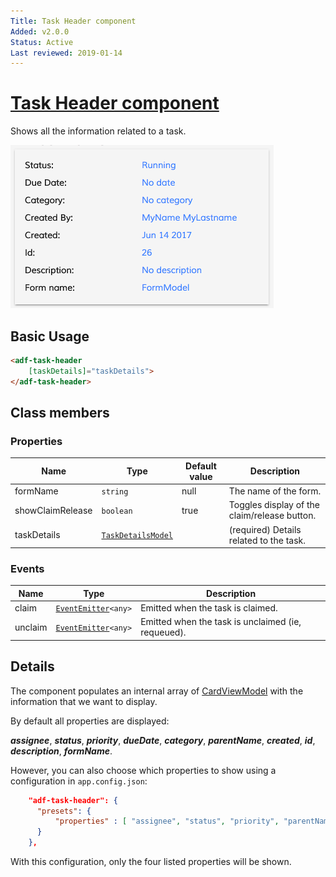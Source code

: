 ```yaml
---
Title: Task Header component
Added: v2.0.0
Status: Active
Last reviewed: 2019-01-14
---
```


# [Task Header component](../../../lib/process-services/src/lib/task-list/components/task-header.component.ts "Defined in task-header.component.ts")

Shows all the information related to a task.

![adf-task-header](../../docassets/images/adf-task-header.png)

## Basic Usage

```html
<adf-task-header
    [taskDetails]="taskDetails">
</adf-task-header>
```

## Class members

### Properties

| Name | Type | Default value | Description |
| --- | --- | --- | --- |
| formName | `string` | null | The name of the form. |
| showClaimRelease | `boolean` | true | Toggles display of the claim/release button. |
| taskDetails | [`TaskDetailsModel`](../../../lib/process-services/src/lib/task-list/models/task-details.model.ts) |  | (required) Details related to the task. |

### Events

| Name | Type | Description |
| --- | --- | --- |
| claim | [`EventEmitter`](https://angular.io/api/core/EventEmitter)`<any>` | Emitted when the task is claimed. |
| unclaim | [`EventEmitter`](https://angular.io/api/core/EventEmitter)`<any>` | Emitted when the task is unclaimed (ie, requeued). |

## Details

The component populates an internal array of
[CardViewModel](../../core/components/card-view.component.md) with the information that we want to display.

By default all properties are displayed:

***assignee***, ***status***, ***priority***, ***dueDate***, ***category***, ***parentName***, ***created***, ***id***, ***description***, ***formName***.

However, you can also choose which properties to show using a configuration in `app.config.json`:

```json
    "adf-task-header": {
      "presets": {
          "properties" : [ "assignee", "status", "priority", "parentName"]
      }
    },
```

With this configuration, only the four listed properties will be shown.
